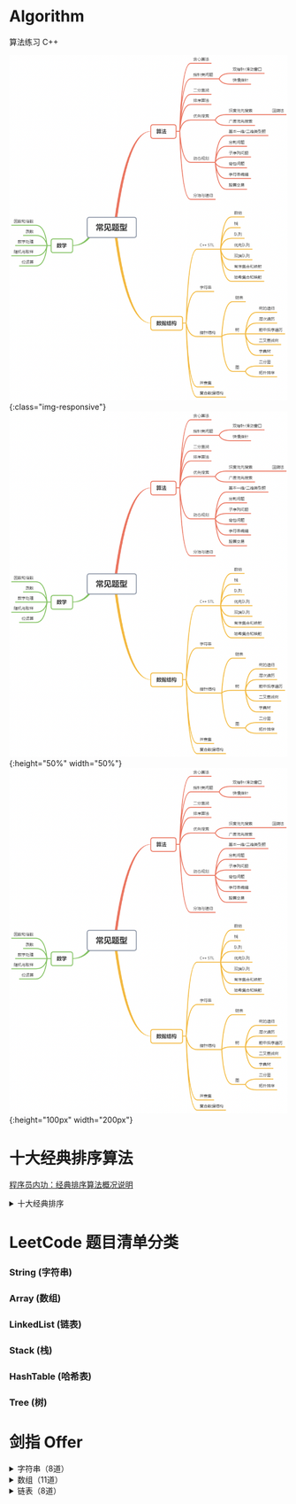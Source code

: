 # Algorithm
算法练习 C++

![算法题型](https://github.com/zerocc2014/Algorithm/blob/master/Images/%E7%AE%97%E6%B3%95%E9%A2%98%E5%9E%8B.png){:class="img-responsive"}
![算法题型](https://github.com/zerocc2014/Algorithm/blob/master/Images/%E7%AE%97%E6%B3%95%E9%A2%98%E5%9E%8B.png){:height="50%" width="50%"}
![算法题型](https://github.com/zerocc2014/Algorithm/blob/master/Images/%E7%AE%97%E6%B3%95%E9%A2%98%E5%9E%8B.png){:height="100px" width="200px"}

# 十大经典排序算法

[程序员内功：经典排序算法概况说明]()

<details>
<summary> 十大经典排序 </summary>

<br/>

[冒泡排序]()

[快速排序]()

[插入排序]()

[希尔排序]()

[选择排序]()

[堆排序]()

[归并排序]()

[计数排序]()

[桶排序]()

[基数排序]()

</details>

# LeetCode 题目清单分类

### String (字符串)

### Array (数组)

### LinkedList (链表)

### Stack (栈)

### HashTable (哈希表)

### Tree (树)

# 剑指 Offer

<details>
<summary> 字符串（8道）</summary>

- [剑指Offer(二)：替换空格]()

- [剑指Offer（二十七）：字符串的排列]()

- [剑指Offer（三十四）：第一个只出现一次的字符]()

- [剑指Offer（四十三）：左旋转字符串]()

- [剑指Offer（四十四）：翻转单词顺序序列]()

- [剑指Offer（四十九）：把字符串转换成整数]()

- [剑指Offer（五十二）：正则表达式匹配]()

- [剑指Offer（五十三）：表示数值的字符串]()

</details>

<details>
<summary> 数组（11道） </summary>

- [剑指Offer（一）：二维数组中的查找]()

- [剑指Offer（六）：旋转数组的最小数字]()

- [剑指Offer（十三）：调整数组顺序使奇数位于偶数前面]()

- [剑指Offer（二十八）：数组中出现次数超过一半的数字]()

- [剑指Offer（三十）：连续子数组的最大和]()

- [剑指Offer（三十二）：把数组排成最小的数]()

- [剑指Offer（三十五）：数组中的逆序对]()

- [剑指Offer（三十七）：数字在排序数组中出现的次数]()

- [剑指Offer（四十）：数组中只出现一次的数字]()

- [剑指Offer（五十）：数组中重复的数字]()

- [剑指Offer（五十一）：构建乘积数组]()

</details>

<details>
<summary> 链表（8道）</summary>

- [剑指Offer（三）：从尾到头打印链表]()

- [剑指Offer（十四）：链表中倒数第k个结点]()

- [剑指Offer（十五）：反转链表]()

- [剑指Offer（十六）：合并两个排序的链表]()

- [剑指Offer（二十五）：复杂链表的复制]()

- [剑指Offer（三十六）：两个链表的第一个公共结点]()

- [剑指Offer（五十五）：链表中环的入口结点]()

- [剑指Offer（五十六）：删除链表中重复的结点]()

</details>
